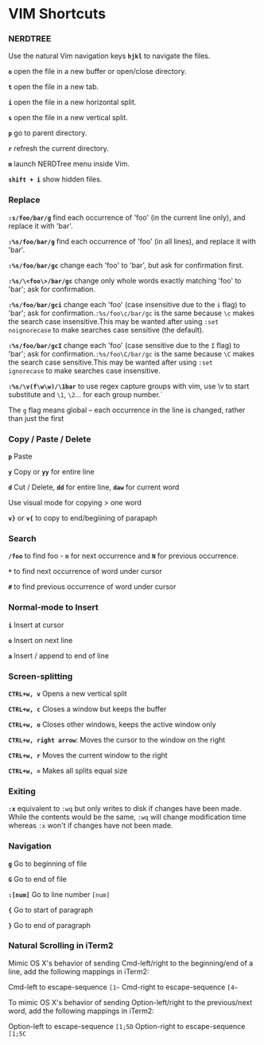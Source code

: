 # VIM Shortcuts

### NERDTREE

Use the natural Vim navigation keys **`hjkl`** to navigate the files.

**`o`** open the file in a new buffer or open/close directory.

**`t`** open the file in a new tab.

**`i`** open the file in a new horizontal split.

**`s`** open the file in a new vertical split.

**`p`** go to parent directory.

**`r`** refresh the current directory.

**`m`** launch NERDTree menu inside Vim.

**`shift + i`** show hidden files.

### Replace

**`:s/foo/bar/g`** find each occurrence of 'foo' (in the current line only), and replace it with 'bar'.

**`:%s/foo/bar/g`** find each occurrence of 'foo' (in all lines), and replace it with 'bar'.

**`:%s/foo/bar/gc`** change each 'foo' to 'bar', but ask for confirmation first.

**`:%s/\<foo\>/bar/gc`** change only whole words exactly matching 'foo' to 'bar'; ask for confirmation.

**`:%s/foo/bar/gci`** change each 'foo' (case insensitive due to the `i` flag) to 'bar'; ask for confirmation.`:%s/foo\c/bar/gc` is the same because `\c` makes the search case insensitive.This may be wanted after using `:set noignorecase` to make searches case sensitive (the default).

**`:%s/foo/bar/gcI`** change each 'foo' (case sensitive due to the `I` flag) to 'bar'; ask for confirmation.`:%s/foo\C/bar/gc` is the same because `\C` makes the search case sensitive.This may be wanted after using `:set ignorecase` to make searches case insensitive.

**`:%s/\v(f\w\w)/\1bar`** to use regex capture groups with vim, use \v to start substitute and `\1`, `\2`... for each group number.`

The `g` flag means global – each occurrence in the line is changed, rather than just the first

### Copy / Paste / Delete

**`p`** Paste

**`y`** Copy or **`yy`** for entire line

**`d`** Cut / Delete, **`dd`** for entire line, **`daw`** for current word

Use visual mode for copying > one word

**`v}`** or  **`v{`** to copy to end/begiining of parapaph

### Search

**`/foo`** to find foo - **`n`** for next occurrence and **`N`** for previous occurrence.

**`*`** to find next occurrence of word under cursor

**`#`** to find previous occurrence of word under cursor

### Normal-mode to Insert

**`i`** Insert at cursor

**`o`** Insert on next line

**`a`** Insert / append to end of line

### Screen-splitting

**`CTRL+w, v`** Opens a new vertical split

**`CTRL+w, c`** Closes a window but keeps the buffer

**`CTRL+w, o`** Closes other windows, keeps the active window only

**`CTRL+w, right arrow`**: Moves the cursor to the window on the right

**`CTRL+w, r`** Moves the current window to the right

**`CTRL+w, =`** Makes all splits equal size

### Exiting

**`:x`** equivalent to `:wq` but only writes to disk if changes have been made. While the contents would be the same, `:wq` will change modification time whereas `:x` won't if changes have not been made. 

### Navigation

**`g`** Go to beginning of file

**`G`** Go to end of file

**`:[num]`** Go to line number `[num]`

**`{`** Go to start of paragraph

**`}`** Go to end of paragraph

### Natural Scrolling in iTerm2

Mimic OS X's behavior of sending Cmd-left/right to the beginning/end of a line, add the following mappings in iTerm2:

Cmd-left to escape-sequence `[1~`
Cmd-right to escape-sequence `[4~`

To mimic OS X's behavior of sending Option-left/right to the previous/next word, add the following mappings in iTerm2:

Option-left to escape-sequence `[1;5D`
Option-right to escape-sequence `[1;5C`